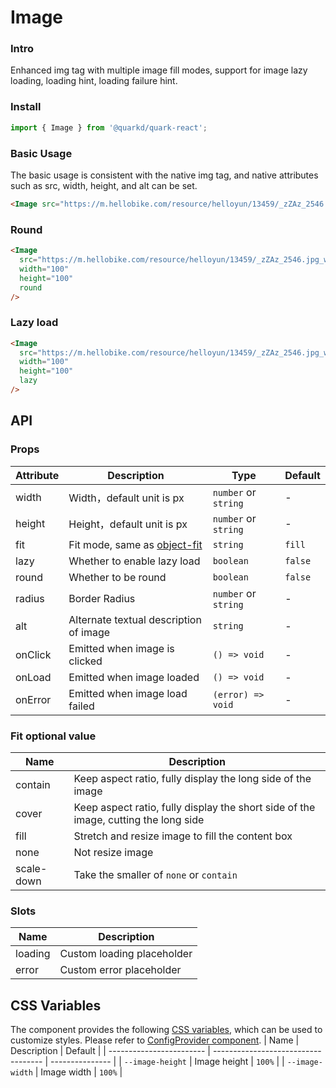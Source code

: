 # Image

### Intro

Enhanced img tag with multiple image fill modes, support for image lazy loading, loading hint, loading failure hint.

### Install

```jsx
import { Image } from '@quarkd/quark-react';
```

### Basic Usage

The basic usage is consistent with the native img tag, and native attributes such as src, width, height, and alt can be set.

``` html
<Image src="https://m.hellobike.com/resource/helloyun/13459/_zZAz_2546.jpg_wh300.jpg" />
```

### Round

``` html
<Image
  src="https://m.hellobike.com/resource/helloyun/13459/_zZAz_2546.jpg_wh300.jpg"
  width="100"
  height="100"
  round
/>
```

### Lazy load

```html
<Image
  src="https://m.hellobike.com/resource/helloyun/13459/_zZAz_2546.jpg_wh300.jpg"
  width="100"
  height="100"
  lazy
/>
```

## API

### Props

| Attribute         | Description                             | Type  | Default           |
|--------------|----------------------------------|--------|------------------|
| width |  Width，default unit is px | `number` or `string` | - |
| height |  Height，default unit is px | `number` or `string` | - |
| fit | Fit mode, same as [object-fit](https://developer.mozilla.org/zh-CN/docs/Web/CSS/object-fit) | `string` | `fill` |
| lazy         | Whether to enable lazy load  | `boolean` |  `false` |
| round        | Whether to be round|  `boolean` | `false`  |
| radius       | Border Radius | `number` or `string` | - |
| alt          | Alternate textual description of image | `string` | - |
| onClick | Emitted when image is clicked | `() => void` |- |
| onLoad | Emitted when image loaded  | `() => void` |- |
| onError | Emitted when image load failed  | `(error) => void` |- |

### Fit optional value

| Name       | Description                                                   |
| ---------- | ------------------------------------------------------ |
| contain    | Keep aspect ratio, fully display the long side of the image           |
| cover      | Keep aspect ratio, fully display the short side of the image, cutting the long side |
| fill       | Stretch and resize image to fill the content box                               |
| none       | Not resize image                                       |
| scale-down | Take the smaller of `none` or `contain`                   |

### Slots
| Name | Description |
| -- | -- |
| loading | Custom loading placeholder |
| error | Custom error placeholder |

## CSS Variables

The component provides the following [CSS variables](https://developer.mozilla.org/zh-CN/docs/Web/CSS/Using_CSS_custom_properties), which can be used to customize styles. Please refer to [ConfigProvider component](#/zh-CN/guide/theme).
| Name                     | Description                                  | Default          |
| ------------------------ | ----------------------------------- | --------------- |
| `--image-height`       | Image height                       |    `100%` |
| `--image-width`       | Image width                      |    `100%` |


